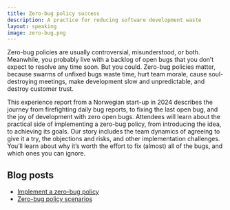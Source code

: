 ```yaml
---
title: Zero-bug policy success
description: A practice for reducing software development waste 
layout: speaking
image: zero-bug.png
---
```


Zero-bug policies are usually controversial, misunderstood, or both.
Meanwhile, you probably live with a backlog of open bugs that you don’t expect to resolve any time soon.
But you could.
Zero-bug policies matter, because swarms of unfixed bugs waste time, hurt team morale, 
cause soul-destroying meetings, make development slow and unpredictable, and destroy customer trust.

This experience report from a Norwegian start-up in 2024 describes the journey from firefighting daily bug reports,
to fixing the last open bug, and the joy of development with zero open bugs.
Attendees will learn about the practical side of implementing a zero-bug policy,
from introducing the idea, to achieving its goals.
Our story includes the team dynamics of agreeing to give it a try, 
the objections and risks, and other implementation challenges.
You’ll learn about why it’s worth the effort to fix (almost) all of the bugs,
and which ones you can ignore.

## Blog posts

* [Implement a zero-bug policy](/blog/zero-bug-policy)
* [Zero-bug policy scenarios](/blog/zero-bug-scenarios)
